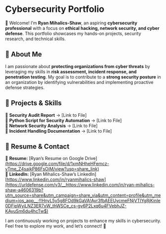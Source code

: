 # Cybersecurity Portfolio  

👋 Welcome! I’m **Ryan Mihalics-Shaw**, an aspiring **cybersecurity professional** with a focus on **ethical hacking, network security, and cyber defense**. This portfolio showcases my hands-on projects, security research, and technical skills.  

## 🔹 About Me  
I am passionate about **protecting organizations from cyber threats** by leveraging my skills in **risk assessment, incident response, and penetration testing**. My goal is to contribute to a **strong security posture** in an organization by identifying vulnerabilities and implementing proactive defense strategies.  

## 📌 Projects & Skills  
🔹 **Security Audit Report** → [Link to File]  
🔹 **Python Script for Security Automation** → [Link to File]  
🔹 **Network Security Analysis** → [Link to File]  
🔹 **Incident Handling Documentation** → [Link to File]  

## 📄 Resume & Contact  
📜 **Resume:** [Ryan’s Resume on Google Drive][(https://drive.google.com/file/d/1xmNHheHFemcz-vTme_Z4sajkP86FsOiM/view?usp=share_link)](https://urldefense.com/v3/__https://drive.google.com/file/d/1XuwQmvX8FGln1LGamnrr4cbnnWbxWTaj/view?usp=drivesdk__;!!HnyL5y5g8FOd9kGaVA!B1qdICPu8hkAwqhiQ4jivOUaQvURi1uMxU4Y8NMRcjeGVYb5BPBB1kgvXv2pYak3-hXXIjBuEwlhGmcD2vymE2Ti4Q$)  
🔗 **LinkedIn:** [Ryan Mihalics-Shaw’s LinkedIn][https://www.linkedin.com/in/ryanmihalics-shaw](https://urldefense.com/v3/__https://www.linkedin.com/in/ryan-mihalics-shaw-a4606319b?utm_source=share&utm_campaign=share_via&utm_content=profile&utm_medium=ios_app__;!!HnyL5y5g8FOd9kGaVA!Ayr3fbAEEUycmeFNjVTIYgRjKinle0DFipWyiLNZ3ER7xW_thWSCe_cs-gv6P2Lxq6u4FVebhJZ-KAyuSm6du4hcTw$) 

I am continuously working on projects to enhance my skills in cybersecurity. Feel free to explore my work, and let’s connect! 🚀 
